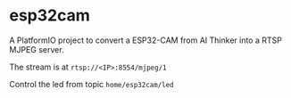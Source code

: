 # esp32cam

A PlatformIO project to convert a ESP32-CAM from AI Thinker into a RTSP MJPEG server.


The stream is at `rtsp://<IP>:8554/mjpeg/1`

Control the led from topic `home/esp32cam/led`

